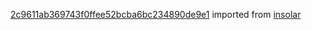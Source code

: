 [2c9611ab369743f0ffee52bcba6bc234890de9e1](https://github.com/insolar/insolar/commit/2c9611ab369743f0ffee52bcba6bc234890de9e1) imported from [insolar](https://github.com/insolar/insolar)

